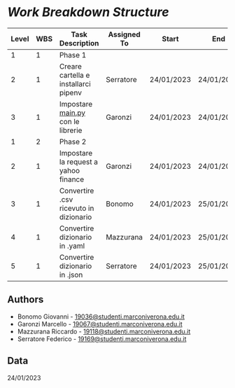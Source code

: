 ﻿# ___Work Breakdown Structure___

| Level | WBS   | Task Description                                     | Assigned To | Start      | End        | Notes                   |
| ----- | ----- | ---------------------------------------------------- | ----------- | ---------- | ---------- | ----------------------- |
| 1     | 1     | Phase 1                                              |             |            |            |                         |
| 2     | 1   | Creare cartella e installarci pipenv                 | Serratore   | 24/01/2023 | 24/01/2023 |                         |
| 3     | 1   | Impostare [main.py](http://main.py/) con le librerie | Garonzi   | 24/01/2023 | 24/01/2023 |      |
| 1     | 2     | Phase 2                                              |             |            |            |                         |
| 2     | 1   | Impostare la request a yahoo finance                 | Garonzi   | 24/01/2023 | 24/01/2023 | Usare libreria requests |
| 3     | 1 | Convertire .csv ricevuto in dizionario               | Bonomo   | 24/01/2023 | 25/01/2023 |                         |
| 4     | 1 | Convertire dizionario in .yaml                       | Mazzurana | 24/01/2023 | 25/01/2023 | Usare libreria pyyaml   |
| 5     | 1 | Convertire dizionario in .json                       | Serratore   | 24/01/2023 | 25/01/2023 | Usare libreria json     |

## Authors

- Bonomo Giovanni - 19036@studenti.marconiverona.edu.it
- Garonzi Marcello - 19067@studenti.marconiverona.edu.it
- Mazzurana Riccardo - 19118@studenti.marconiverona.edu.it
- Serratore Federico - 19169@studenti.marconiverona.edu.it

## Data

24/01/2023

